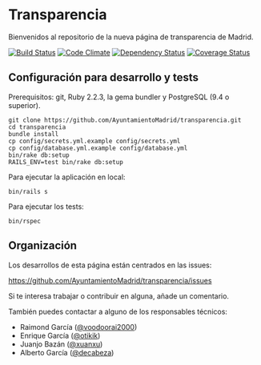 # Transparencia

Bienvenidos al repositorio de la nueva página de transparencia de Madrid.

[![Build Status](https://travis-ci.org/AyuntamientoMadrid/transparencia.svg?branch=master)](https://travis-ci.org/AyuntamientoMadrid/transparencia)
[![Code Climate](https://codeclimate.com/github/AyuntamientoMadrid/transparencia/badges/gpa.svg)](https://codeclimate.com/github/AyuntamientoMadrid/transparencia)
[![Dependency Status](https://gemnasium.com/AyuntamientoMadrid/transparencia.svg)](https://gemnasium.com/AyuntamientoMadrid/transparencia)
[![Coverage Status](https://coveralls.io/repos/github/AyuntamientoMadrid/transparencia/badge.svg?branch=master)](https://coveralls.io/github/AyuntamientoMadrid/transparencia?branch=master)

## Configuración para desarrollo y tests

Prerequisitos: git, Ruby 2.2.3, la gema bundler y PostgreSQL (9.4 o superior).

```
git clone https://github.com/AyuntamientoMadrid/transparencia.git
cd transparencia
bundle install
cp config/secrets.yml.example config/secrets.yml
cp config/database.yml.example config/database.yml
bin/rake db:setup
RAILS_ENV=test bin/rake db:setup
```

Para ejecutar la aplicación en local:

```
bin/rails s
```

Para ejecutar los tests:

```
bin/rspec
```

## Organización

Los desarrollos de esta página están centrados en las issues:

https://github.com/AyuntamientoMadrid/transparencia/issues

Si te interesa trabajar o contribuir en alguna, añade un comentario.

También puedes contactar a alguno de los responsables técnicos:

* Raimond García ([@voodoorai2000](https://twitter.com/voodoorai2000))
* Enrique García ([@otikik](https://twitter.com/otikik))
* Juanjo Bazán ([@xuanxu](https://twitter.com/xuanxu))
* Alberto García ([@decabeza](https://twitter.com/decabeza))



